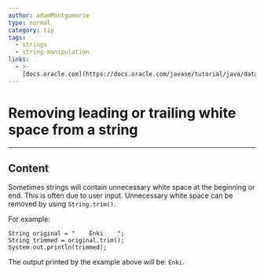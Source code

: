 ```yaml
---
author: adamMontgomerie
type: normal
category: tip
tags:
  - strings
  - string-manipulation
links:
  - >-
    [docs.oracle.com](https://docs.oracle.com/javase/tutorial/java/data/manipstrings.html){website}
---
```


# Removing leading or trailing white space from a string


---

## Content

Sometimes strings will contain unnecessary white space at the beginning or end. This is often due to user input. Unnecessary white space can be removed by using `String.trim()`.

For example:

```plain-text
String original = "    Enki    ";
String trimmed = original.trim();
System.out.println(trimmed);
```

The output printed by the example above will be: `Enki`.
